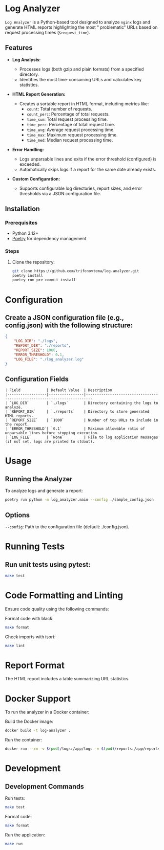 # Log Analyzer

`Log Analyzer` is a Python-based tool designed to analyze `nginx` logs and generate HTML reports highlighting the most "
problematic" URLs based on request processing times (`$request_time`).

## Features

- **Log Analysis:**
    - Processes logs (both gzip and plain formats) from a specified directory.
    - Identifies the most time-consuming URLs and calculates key statistics.

- **HTML Report Generation:**
    - Creates a sortable report in HTML format, including metrics like:
        - `count`: Total number of requests.
        - `count_perc`: Percentage of total requests.
        - `time_sum`: Total request processing time.
        - `time_perc`: Percentage of total request time.
        - `time_avg`: Average request processing time.
        - `time_max`: Maximum request processing time.
        - `time_med`: Median request processing time.

- **Error Handling:**
    - Logs unparsable lines and exits if the error threshold (configured) is exceeded.
    - Automatically skips logs if a report for the same date already exists.

- **Custom Configuration:**
    - Supports configurable log directories, report sizes, and error thresholds via a JSON configuration file.

## Installation

### Prerequisites

- Python 3.12+
- [Poetry](https://python-poetry.org/) for dependency management

### Steps

1. Clone the repository:
   ```bash
   git clone https://github.com/trifonovtema/log-analyzer.git
   poetry install
   poetry run pre-commit install
    ```

# Configuration
## Create a JSON configuration file (e.g., config.json) with the following structure:

```json
{
    "LOG_DIR": "./logs",
    "REPORT_DIR": "./reports",
    "REPORT_SIZE": 1000,
    "ERROR_THRESHOLD": 0.1,
    "LOG_FILE": "./log_analyzer.log"
}
```
## Configuration Fields
```
| Field            | Default Value  | Description
|------------------|----------------|-------------------------------------------------------------------------
| `LOG_DIR`        | `./logs`       | Directory containing the logs to analyze.
| `REPORT_DIR`     | `./reports`    | Directory to store generated HTML reports.
| `REPORT_SIZE`    | `1000`         | Number of top URLs to include in the report.
| `ERROR_THRESHOLD`| `0.1`          | Maximum allowable ratio of unparsable lines before stopping execution.
| `LOG_FILE`       | `None`         | File to log application messages (if not set, logs are printed to stdout).
```

# Usage
## Running the Analyzer
To analyze logs and generate a report:
```bash
poetry run python -m log_analyzer.main --config ./sample_config.json
```
## Options
`--config`: Path to the configuration file (default: ./config.json).

# Running Tests
## Run unit tests using pytest:

```bash
make test
```

# Code Formatting and Linting
Ensure code quality using the following commands:

Format code with black:

```bash
make format
```
Check imports with isort:

```bash
make lint
```

# Report Format
The HTML report includes a table summarizing URL statistics

# Docker Support
To run the analyzer in a Docker container:

Build the Docker image:

```bash
docker build -t log-analyzer .
```

Run the container:

```bash
docker run --rm -v $(pwd)/logs:/app/logs -v $(pwd)/reports:/app/reports log-analyzer
```

# Development
## Development Commands
Run tests:

```bash
make test
```

Format code:

```bash
make format
```

Run the application:

```bash
make run
```
